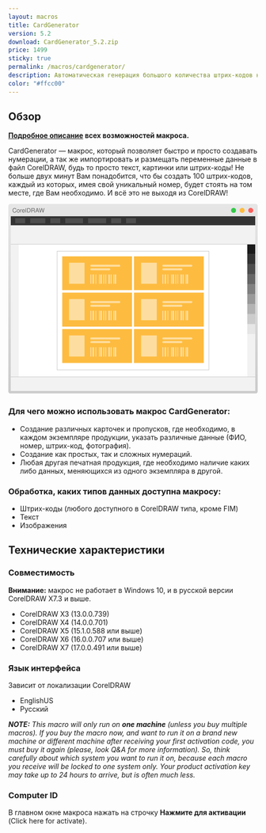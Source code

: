 ```yaml
---
layout: macros
title: CardGenerator
version: 5.2
download: CardGenerator_5.2.zip
price: 1499
sticky: true
permalink: /macros/cardgenerator/
description: Автоматическая генерация большого количества штрих-кодов на основе переменных данных. Создание сложных нумераций в несколько кликов. Автоматическое размещение переменных данных на страницах документа CorelDRAW.
color: "#ffcc00"
---
```


## Обзор

**[Подробное описание](https://www.gitbook.com/book/cdrpro/cardgenerator/) всех возможностей макроса.**

CardGenerator — макрос, который позволяет быстро и просто создавать нумерации, а так же импортировать и размещать переменные данные в файл CorelDRAW, будь то просто текст, картинки или штрих-коды! Не больше двух минут Вам понадобится, что бы создать 100 штрих-кодов, каждый из которых, имея свой уникальный номер, будет стоять на том месте, где Вам необходимо. И всё это не выходя из CorelDRAW!

![CardGenerator](/assets/macros/cardgenerator/cgen.svg)

### Для чего можно использовать макрос CardGenerator:

* Создание различных карточек и пропусков, где необходимо, в каждом экземпляре продукции, указать различные данные (ФИО, номер, штрих-код, фотография).
* Создание как простых, так и сложных нумераций.
* Любая другая печатная продукция, где необходимо наличие каких либо данных, меняющихся из одного экземпляра в другой.

### Обработка, каких типов данных доступна макросу:

* Штрих-коды (любого доступного в CorelDRAW типа, кроме FIM)
* Текст
* Изображения

## Технические характеристики

### Совместимость

**Внимание:** макрос не работает в Windows 10, и в русской версии CorelDRAW X7.3 и выше.

* CorelDRAW Х3 (13.0.0.739)
* CorelDRAW Х4 (14.0.0.701)
* CorelDRAW X5 (15.1.0.588 или выше)
* CorelDRAW X6 (16.0.0.707 или выше)
* CorelDRAW X7 (17.0.0.491 или выше)

### Язык интерфейса

Зависит от локализации CorelDRAW

* EnglishUS
* Русский

_**NOTE:** This macro will only run on **one machine** (unless you buy multiple macros). If you buy the macro now, and want to run it on a brand new machine or different machine after receiving your first activation code, you must buy it again (please, look Q&A for more information). So, think carefully about which system you want to run it on, because each macro you receive will be locked to one system only. Your product activation key may take up to 24 hours to arrive, but is often much less._

### Computer ID

В главном окне макроса нажать на строчку **Нажмите для активации** (Click here for activate).
